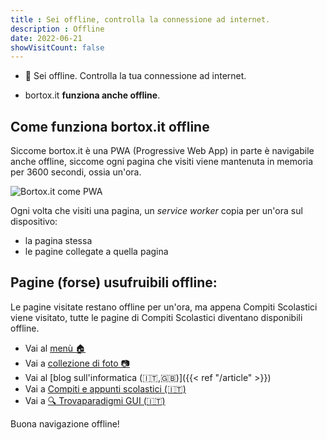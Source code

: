 ```yaml
---
title : Sei offline, controlla la connessione ad internet.
description : Offline
date: 2022-06-21
showVisitCount: false
---
```


* :mobile_phone_off: Sei offline. Controlla la tua connessione ad internet.

* bortox.it **funziona anche offline**. 

## Come funziona bortox.it offline

Siccome bortox.it è una PWA (Progressive Web App) in parte è navigabile anche offline, siccome ogni pagina che visiti viene mantenuta in memoria per 3600 secondi, ossia un'ora.

![Bortox.it come PWA](/pwa.png)

Ogni volta che visiti una pagina, un _service worker_ copia per un'ora sul dispositivo:

* la pagina stessa
* le pagine collegate a quella pagina

## Pagine (forse) usufruibili offline:

Le pagine visitate restano offline per un'ora, ma appena Compiti Scolastici viene visitato, tutte le pagine di Compiti Scolastici diventano disponibili offline.

* Vai al [menù :house:](https://bortox.it/)
* Vai a <a target="_blank" href="https://bortox.it/galleria/"> collezione di foto 📷</a>
* Vai al [blog sull'informatica (:it:,:uk:)]({{< ref "/article" >}})
* Vai a <a target="_blank" href="https://bortox.it/Compiti-scolastici/">Compiti e appunti scolastici (🇮🇹)</a>
* Vai a <a target="_blank" href="https://bortox.it/trovaparadigmi/">🔍 Trovaparadigmi GUI (🇮🇹)</a>

Buona navigazione offline!